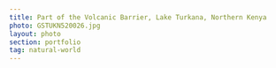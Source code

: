 ```yaml
---
title: Part of the Volcanic Barrier, Lake Turkana, Northern Kenya
photo: GSTUKN520026.jpg 
layout: photo 
section: portfolio 
tag: natural-world 
---
```

